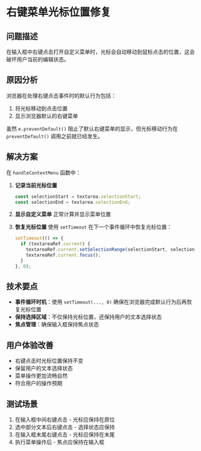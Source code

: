 # 右键菜单光标位置修复

## 问题描述

在输入框中右键点击打开自定义菜单时，光标会自动移动到鼠标点击的位置，这会破坏用户当前的编辑状态。

## 原因分析

浏览器在处理右键点击事件时的默认行为包括：
1. 将光标移动到点击位置
2. 显示浏览器默认的右键菜单

虽然 `e.preventDefault()` 阻止了默认右键菜单的显示，但光标移动行为在 `preventDefault()` 调用之前就已经发生。

## 解决方案

在 `handleContextMenu` 函数中：

1. **记录当前光标位置**
   ```typescript
   const selectionStart = textarea.selectionStart;
   const selectionEnd = textarea.selectionEnd;
   ```

2. **显示自定义菜单**
   正常计算并显示菜单位置

3. **恢复光标位置**
   使用 `setTimeout` 在下一个事件循环中恢复光标位置：
   ```typescript
   setTimeout(() => {
     if (textareaRef.current) {
       textareaRef.current.setSelectionRange(selectionStart, selectionEnd);
       textareaRef.current.focus();
     }
   }, 0);
   ```

## 技术要点

- **事件循环时机**：使用 `setTimeout(..., 0)` 确保在浏览器完成默认行为后再恢复光标位置
- **保持选择区域**：不仅保持光标位置，还保持用户的文本选择状态
- **焦点管理**：确保输入框保持焦点状态

## 用户体验改善

- 右键点击时光标位置保持不变
- 保留用户的文本选择状态
- 菜单操作更加流畅自然
- 符合用户的操作预期

## 测试场景

1. 在输入框中间右键点击 - 光标应保持在原位
2. 选中部分文本后右键点击 - 选择状态应保持
3. 在输入框末尾右键点击 - 光标应保持在末尾
4. 执行菜单操作后 - 焦点应保持在输入框
